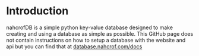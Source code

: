 # Introduction 
nahcrofDB is a simple python key-value database designed to make creating and using a database as simple as possible. This GitHub page does not contain instructions on how to setup a database with the website and api but you can find that at [database.nahcrof.com/docs](https://database.nahcrof.com/docs)

